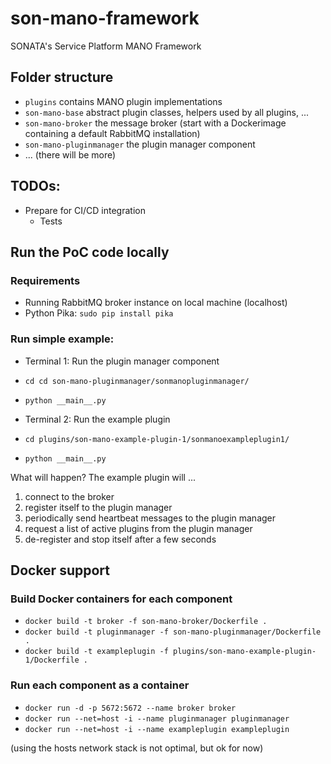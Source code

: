 # son-mano-framework
SONATA's Service Platform MANO Framework


## Folder structure

* `plugins` contains MANO plugin implementations
* `son-mano-base` abstract plugin classes, helpers used by all plugins, ...
* `son-mano-broker` the message broker (start with a Dockerimage containing a default RabbitMQ installation)
* `son-mano-pluginmanager` the plugin manager component
* ... (there will be more)


## TODOs:
* Prepare for CI/CD integration
    * Tests


## Run the PoC code locally

### Requirements
* Running RabbitMQ broker instance on local machine (localhost)
* Python Pika: `sudo pip install pika`

### Run simple example:
* Terminal 1: Run the plugin manager component
 * `cd cd son-mano-pluginmanager/sonmanopluginmanager/`
 * `python __main__.py`


* Terminal 2: Run the example plugin
 * `cd plugins/son-mano-example-plugin-1/sonmanoexampleplugin1/`
 * `python __main__.py`

What will happen? The example plugin will ...

1. connect to the broker
2. register itself to the plugin manager
3. periodically send heartbeat messages to the plugin manager
4. request a list of active plugins from the plugin manager
5. de-register and stop itself after a few seconds

## Docker support
### Build Docker containers for each component

* `docker build -t broker -f son-mano-broker/Dockerfile .`
* `docker build -t pluginmanager -f son-mano-pluginmanager/Dockerfile .`
* `docker build -t exampleplugin -f plugins/son-mano-example-plugin-1/Dockerfile .`

### Run each component as a container

* `docker run -d -p 5672:5672 --name broker broker`
* `docker run --net=host -i --name pluginmanager pluginmanager`
* `docker run --net=host -i --name exampleplugin exampleplugin`


(using the hosts network stack is not optimal, but ok for now)
